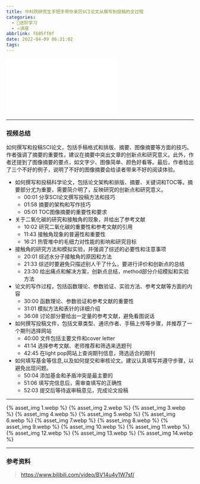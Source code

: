 ```yaml
---
title: 中科院研究生手把手带你亲历SCI论文从撰写到投稿的全过程
categories:
  - 🌙进阶学习
  - ⭐讲座
abbrlink: f605ff0f
date: 2022-04-09 06:31:02
tags:
---
```


<iframe src="//player.bilibili.com/player.html?aid=917471490&bvid=BV14u4y1W7sf&cid=1304643768&p=1" scrolling="no" border="0" frameborder="no" framespacing="0" allowfullscreen="true"> </iframe>

<!--more-->

***

### 视频总结

如何撰写和投稿SCI论文，包括手稿格式和排版、摘要、图像摘要等方面的技巧。作者强调了摘要的重要性，建议在摘要中突出文章的创新点和研究意义。此外，作者还提到了图像摘要的要点，如文字少、图像简单、颜色好看等。最后，作者给出了三个不好的例子，说明了不好的图像摘要会给读者带来不好的阅读体验。

- 如何撰写和投稿科学论文，包括论文架构和排版、摘要、关键词和TOC等。摘要部分尤为重要，需要简介明了，反映研究的创新点和研究意义。
    - 00:01 分享SCI论文撰写投稿方法和技巧
    - 01:58 摘要的架构和写作技巧
    - 05:01 TOC图像摘要的重要性和要求
- 关于二氧化碳的研究和接触角的现象，并给出了参考文献
    - 10:02 研究二氧化碳的重要性和参考文献的引用
    - 11:43 接触角现象的普遍性和重要性
    - 16:21 热管堆中的毛细力对性能的影响和研究目标
- 接触角的研究方法和模拟实验，并强调了综述的必要性和注意事项
    - 20:01 综述水分子接触角的原因和方法
    - 21:33 综述时要避免只描述别人干了什么，要进行评价和创新点的总结
    - 23:30 给出痛点和解决方案，创新点总结，method部分介绍模拟和实验方法
- 论文的写作过程，包括函数理论、参数验证、实验方法、参考文献等方面的内容
    - 30:00 函数理论、参数验证和参考文献的重要性
    - 31:01 模拟方法和表针的详细介绍
    - 36:08 讨论部分要给出一定量的参考文献，避免看图说话
- 如何撰写投稿文件，包括文章类型、通讯作者、手稿上传等步骤，并推荐了一个期刊选择网站
    - 40:00 文件包括主要文件和cover letter
    - 41:14 选择参考文献、老师推荐和筛选来选题刊
    - 42:45 在light pop网站上查询期刊信息，筛选适合的期刊
- 如何填写基金等信息,以及如何提交和审核论文。建议认真填写并遵守步骤，以避免出现问题。
    - 50:04 添加基金和矛盾冲突是最主要的
    - 51:06 填写完信息后，需审查填写的正确性
    - 52:03 提交后等待返审稿意见，完成论文投稿

***

{% asset_img 1.webp %}
{% asset_img 2.webp %}
{% asset_img 3.webp %}
{% asset_img 4.webp %}
{% asset_img 5.webp %}
{% asset_img 6.webp %}
{% asset_img 7.webp %}
{% asset_img 8.webp %}
{% asset_img 9.webp %}
{% asset_img 10.webp %}
{% asset_img 11.webp %}
{% asset_img 12.webp %}
{% asset_img 13.webp %}
{% asset_img 14.webp %}

***

### 参考资料

> <https://www.bilibili.com/video/BV14u4y1W7sf/>
